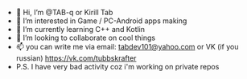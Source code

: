 - 👋 Hi, I’m @TAB-q or Kirill Tab
- 👀 I’m interested in Game / PC-Android apps making
- 🌱 I’m currently learning C++ and Kotlin
- 💞️ I’m looking to collaborate on cool things
- 📫 you can write me via email: tabdev101@yahoo.com or VK (if you russian) https://vk.com/tubbskrafter
- P.S. I have very bad activity coz i'm working on private repos


<!---
TAB-q/TAB-q is a ✨ special ✨ repository because its `README.md` (this file) appears on your GitHub profile.
You can click the Preview link to take a look at your changes.
--->
